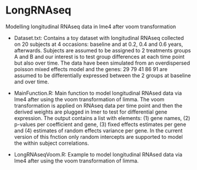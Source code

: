 # LongRNAseq

Modelling longitudinal RNAseq data in lme4 after voom transformation

* Dataset.txt: 
Contains a toy dataset with longitudinal RNAseq collected on 20 subjects at 4 occasions: baseline and at 0.2, 0.4 and 0.6 years, afterwards. 
Subjects are assumed to be assigned to 2 treatments groups A and B and our interest is to test group differences at each time point but also over time.
The data have been simulated from an overdispersed poisson mixed effects model and the genes: 
29 79 41 86 91 are assumed to be differentially expressed between the 2 groups at baseline and over time.

* MainFunction.R: Main function to model longitudinal RNAsed data via lme4 after using the voom transformation of limma. 
		  The voom transformation is applied on RNAseq data per time point and then the derived weights are plugged in lmer to test for differential gene expression.
		  The output contains a list with elements: (1) gene names, (2) p-values per coefficient and gene, (3) fixed effects estimates per gene
		  and (4) estimates of random effects variance per gene. In the current version of this fnction only random intercepts are supported to model the within subject correlations.

* LongRNAseqVoom.R: Example to model longitudinal RNAsed data via lme4 after using the voom transformation of limma.

